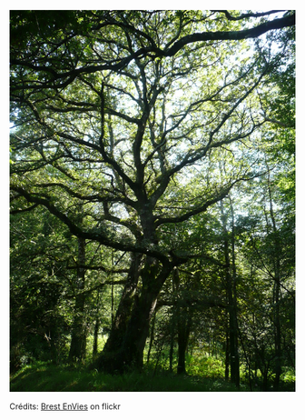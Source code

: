 ![Léo](/images/2022-03-30.jpg)

Crédits: [Brest EnVies](https://www.flickr.com/people/thierry-fayret/) on flickr